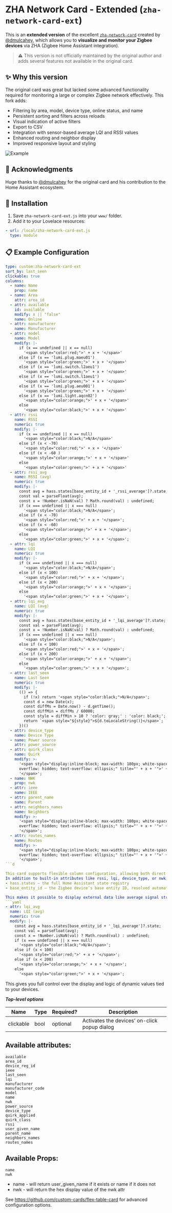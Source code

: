 # ZHA Network Card - Extended (`zha-network-card-ext`)

This is an **extended version** of the excellent [`zha-network-card`](https://github.com/dmulcahey/zha-network-card) created by [@dmulcahey](https://github.com/dmulcahey), which allows you to **visualize and monitor your Zigbee devices** via ZHA (Zigbee Home Assistant integration).

> ⚠️ This version is not officially maintained by the original author and adds several features not available in the original card.

## ✨ Why this version

The original card was great but lacked some advanced functionality required for monitoring a large or complex Zigbee network effectively. This fork adds:

- Filtering by area, model, device type, online status, and name
- Persistent sorting and filters across reloads
- Visual indication of active filters
- Export to CSV
- Integration with sensor-based average LQI and RSSI values
- Enhanced routing and neighbor display
- Improved responsive layout and styling

![Example](./screenshot.png)

## 🙏 Acknowledgments

Huge thanks to [@dmulcahey](https://github.com/dmulcahey) for the original card and his contribution to the Home Assistant ecosystem.

## 💾 Installation

1. Save `zha-network-card-ext.js` into your `www/` folder.
2. Add it to your Lovelace resources:

```yaml
- url: /local/zha-network-card-ext.js
  type: module
```

## 📋 Example Configuration

```yaml
type: custom:zha-network-card-ext
sort_by: last_seen
clickable: true
columns:
  - name: Name
    prop: name
  - name: Area
    attr: area_id
  - attr: available
    id: available
    modify: x || "false"
    name: Online
  - attr: manufacturer
    name: Manufacturer
  - attr: model
    name: Model
    modify: |-
      if (x == undefined || x == null)
        '<span style="color:red;">' + x + '</span>'
      else if (x == 'lumi.plug.maeu01')
        '<span style="color:green;">' + x + '</span>'
      else if (x == 'lumi.switch.l2aeu1')
        '<span style="color:green;">' + x + '</span>'
      else if (x == 'lumi.switch.l1aeu1')
        '<span style="color:green;">' + x + '</span>'
      else if (x == 'lumi.plug.aeu001')
        '<span style="color:green;">' + x + '</span>'
      else if (x == 'lumi.light.aqcn02')
        '<span style="color:orange;">' + x + '</span>'
      else
        '<span style="color:black;">' + x + '</span>'
  - attr: rssi
    name: RSSI
    numeric: true
    modify: |-
      if (x == undefined || x == null)
        '<span style="color:black;">N/A</span>'
      else if (x < -70)
        '<span style="color:red;">' + x + '</span>'
      else if (x < -60 )
        '<span style="color:orange;">' + x + '</span>'
      else
        '<span style="color:green;">' + x + '</span>'
  - attr: rssi_avg
    name: RSSI (avg)
    numeric: true
    modify: |-
      const avg = hass.states[base_entity_id + '_rssi_average']?.state;
      const val = parseFloat(avg);
      const x = !Number.isNaN(val) ? Math.round(val) : undefined;
      if (x === undefined || x === null)
        '<span style="color:black;">N/A</span>';
      else if (x < -70)
        '<span style="color:red;">' + x + '</span>';
      else if (x < -60)
        '<span style="color:orange;">' + x + '</span>';
      else
        '<span style="color:green;">' + x + '</span>';
  - attr: lqi
    name: LQI
    numeric: true
    modify: |-
      if (x === undefined || x === null)
        '<span style="color:black;">N/A</span>';
      else if (x < 100)
        '<span style="color:red;">' + x + '</span>';
      else if (x < 200)
        '<span style="color:orange;">' + x + '</span>';
      else
        '<span style="color:green;">' + x + '</span>';
  - attr: lqi_avg
    name: LQI (avg)
    numeric: true
    modify: |-
      const avg = hass.states[base_entity_id + '_lqi_average']?.state;
      const val = parseFloat(avg);
      const x = !Number.isNaN(val) ? Math.round(val) : undefined;
      if (x === undefined || x === null)
        '<span style="color:black;">N/A</span>';
      else if (x < 100)
        '<span style="color:red;">' + x + '</span>';
      else if (x < 200)
        '<span style="color:orange;">' + x + '</span>';
      else
        '<span style="color:green;">' + x + '</span>';
  - attr: last_seen
    name: Last Seen
    numeric: true
    modify: |-
      (() => {
        if (!x) return '<span style="color:black;">N/A</span>';
        const d = new Date(x);
        const diffMs = Date.now() - d.getTime();
        const diffMin = diffMs / 60000;
        const style = diffMin > 10 ? 'color: gray;' : 'color: black;';
        return `<span style="${style}">${d.toLocaleString()}</span>`;
      })()
  - attr: device_type
    name: Device Type
  - name: Power source
    attr: power_source
  - attr: quirk_class
    name: Quirk
    modify: >-
      '<span style="display:inline-block; max-width: 180px; white-space: nowrap;
      overflow: hidden; text-overflow: ellipsis;" title="' + x + '">' + x +
      '</span>';
  - name: NWK
    prop: nwk
  - attr: ieee
    name: IEEE
  - attr: parent_name
    name: Parent
  - attr: neighbors_names
    name: Neighbors
    modify: >-
      '<span style="display:inline-block; max-width: 180px; white-space: nowrap;
      overflow: hidden; text-overflow: ellipsis;" title="' + x + '">' + x +
      '</span>';
  - attr: routes_names
    name: Routes
    modify: >-
      '<span style="display:inline-block; max-width: 180px; white-space: nowrap;
      overflow: hidden; text-overflow: ellipsis;" title="' + x + '">' + x +
      '</span>';
```d

This card supports flexible column configuration, allowing both direct Zigbee attributes and custom formatting via modify.
In addition to built-in attributes like rssi, lqi, device_type, or nwk, you can now reference any other entity using:
- hass.states — the full Home Assistant state registry
- base_entity_id — the Zigbee device’s base entity ID, resolved automatically, deriving from the device's entity that ends with '_lqi'

This makes it possible to display external data like average signal strength, even though these values are not attributes of the ZHA device. For example, if you've created a sensor called sensor.office_plug_lqi_average via the statistics integration, you can render it like this:
```yaml
- attr: lqi_avg
  name: LQI (avg)
  numeric: true
  modify: |-
    const avg = hass.states[base_entity_id + '_lqi_average']?.state;
    const val = parseFloat(avg);
    const x = !Number.isNaN(val) ? Math.round(val) : undefined;
    if (x === undefined || x === null)
      '<span style="color:black;">N/A</span>';
    else if (x < 100)
      '<span style="color:red;">' + x + '</span>';
    else if (x < 200)
      '<span style="color:orange;">' + x + '</span>';
    else
      '<span style="color:green;">' + x + '</span>';
```

This gives you full control over the display and logic of dynamic values tied to your devices.

***Top-level options***

| Name                 | Type     | Required?     | Description
| ----                 | ----     | ------------- | -----------
| clickable            | bool     |   optional    | Activates the devices' on-click popup dialog

## Available attributes:

```
available
area_id
device_reg_id
ieee
last_seen
lqi
manufacturer
manufacturer_code
model
name
nwk
power_source
device_type
quirk_applied
quirk_class
rssi
user_given_name
parent_name
neighbors_names
routes_names
```

## Available Props:

```
name
nwk
```

- name - will return user_given_name if it exists or name if it does not
- nwk - will return the hex display value of the nwk attr

See https://github.com/custom-cards/flex-table-card for advanced configuration options.